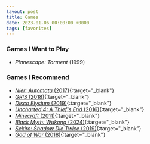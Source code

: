 ```yaml
---
layout: post
title: Games
date: 2023-01-06 00:00:00 +0000
tags: [favorites]
---
```


### Games I Want to Play
- *Planescape: Torment* (1999)

### Games I Recommend
- [*Nier: Automata* (2017)](https://www.igdb.com/games/nier-automata){:target="_blank"}
- [*GRIS* (2018)](https://www.igdb.com/games/gris){:target="_blank"}
- [*Disco Elysium* (2019)](https://www.igdb.com/games/disco-elysium){:target="_blank"}
- [*Uncharted 4: A Thief's End* (2016)](https://www.igdb.com/games/uncharted-4-a-thief-s-end){:target="_blank"}
- [*Minecraft* (2011)](https://www.igdb.com/games/minecraft--1){:target="_blank"}
- [*Black Myth: Wukong* (2024)](https://www.igdb.com/games/black-myth-wukong){:target="_blank"}
- [*Sekiro: Shadow Die Twice* (2019)](https://www.igdb.com/games/sekiro-shadows-die-twice){:target="_blank"}
- [*God of War* (2018)](https://www.igdb.com/games/god-of-war--1){:target="_blank"}


